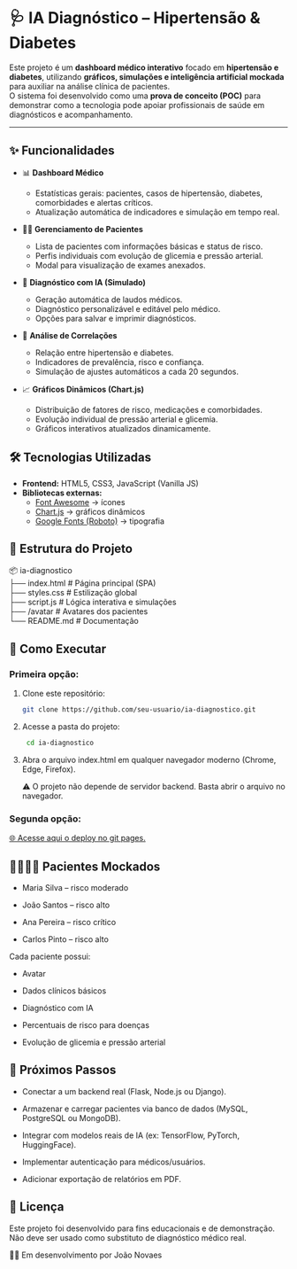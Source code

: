 # 🩺 IA Diagnóstico – Hipertensão & Diabetes 

Este projeto é um **dashboard médico interativo** focado em **hipertensão e diabetes**, utilizando **gráficos, simulações e inteligência artificial mockada** para auxiliar na análise clínica de pacientes.  
O sistema foi desenvolvido como uma **prova de conceito (POC)** para demonstrar como a tecnologia pode apoiar profissionais de saúde em diagnósticos e acompanhamento.

---

## ✨ Funcionalidades

- 📊 **Dashboard Médico**
  - Estatísticas gerais: pacientes, casos de hipertensão, diabetes, comorbidades e alertas críticos.
  - Atualização automática de indicadores e simulação em tempo real.

- 👩‍⚕️ **Gerenciamento de Pacientes**
  - Lista de pacientes com informações básicas e status de risco.
  - Perfis individuais com evolução de glicemia e pressão arterial.
  - Modal para visualização de exames anexados.

- 🤖 **Diagnóstico com IA (Simulado)**
  - Geração automática de laudos médicos.
  - Diagnóstico personalizável e editável pelo médico.
  - Opções para salvar e imprimir diagnósticos.

- 🔗 **Análise de Correlações**
  - Relação entre hipertensão e diabetes.
  - Indicadores de prevalência, risco e confiança.
  - Simulação de ajustes automáticos a cada 20 segundos.

- 📈 **Gráficos Dinâmicos (Chart.js)**
  - Distribuição de fatores de risco, medicações e comorbidades.
  - Evolução individual de pressão arterial e glicemia.
  - Gráficos interativos atualizados dinamicamente.



## 🛠️ Tecnologias Utilizadas

- **Frontend:** HTML5, CSS3, JavaScript (Vanilla JS)  
- **Bibliotecas externas:**
  - [Font Awesome](https://fontawesome.com/) → ícones
  - [Chart.js](https://www.chartjs.org/) → gráficos dinâmicos
  - [Google Fonts (Roboto)](https://fonts.google.com/specimen/Roboto) → tipografia



## 📂 Estrutura do Projeto

📦 ia-diagnostico<br/>
├── index.html # Página principal (SPA) <br/>
├── styles.css # Estilização global<br/>
├── script.js # Lógica interativa e simulações<br/>
├── /avatar # Avatares dos pacientes<br/>
└── README.md # Documentação<br/>



## 🚀 Como Executar
### <bold>Primeira opção:</bold>
1. Clone este repositório:
   ```bash
   git clone https://github.com/seu-usuario/ia-diagnostico.git
2. Acesse a pasta do projeto:
   ```bash
    cd ia-diagnostico


3. Abra o arquivo index.html em qualquer navegador moderno (Chrome, Edge, Firefox).

    ⚠️ O projeto não depende de servidor backend. Basta abrir o arquivo no navegador.

### <bold>Segunda opção:</bold>
<a href="[https://novaes11.github.io/SolveTehc.ai-project/](https://novaes11.github.io/SolveTech.ai-project/)">
  🌐 Acesse aqui o deploy no git pages.
</a>
<br/> 

## 👨‍👩‍👧‍👦 Pacientes Mockados

  - Maria Silva – risco moderado

  - João Santos – risco alto

  - Ana Pereira – risco crítico

  - Carlos Pinto – risco alto

 Cada paciente possui:

  - Avatar

  - Dados clínicos básicos

  - Diagnóstico com IA

  - Percentuais de risco para doenças

  - Evolução de glicemia e pressão arterial



## 📌 Próximos Passos

 - Conectar a um backend real (Flask, Node.js ou Django).

 - Armazenar e carregar pacientes via banco de dados (MySQL, PostgreSQL ou MongoDB).

 - Integrar com modelos reais de IA (ex: TensorFlow, PyTorch, HuggingFace).

 - Implementar autenticação para médicos/usuários.

 - Adicionar exportação de relatórios em PDF.



## 📄 Licença

Este projeto foi desenvolvido para fins educacionais e de demonstração.<br/>
Não deve ser usado como substituto de diagnóstico médico real.


👨‍💻 Em desenvolvimento por João Novaes
